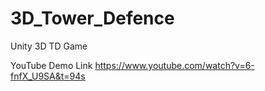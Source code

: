 # 3D_Tower_Defence
Unity 3D TD Game

YouTube Demo Link
https://www.youtube.com/watch?v=6-fnfX_U9SA&t=94s

